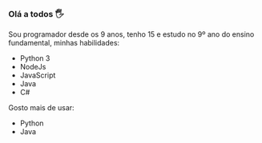 ### Olá a todos 🖐
Sou programador desde os 9 anos, tenho 15
e estudo no 9º ano do ensino fundamental, minhas habilidades:

- Python 3
- NodeJs
- JavaScript
- Java
- C#

Gosto mais de usar:

- Python
- Java
